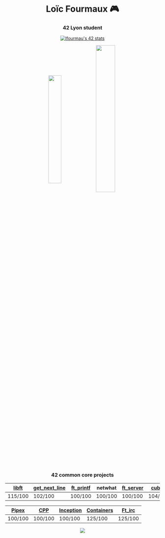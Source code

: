<h1 align="center">Loïc Fourmaux 🎮</h1>
<h3 align="center">42 Lyon student</h3>

<p align='center'>
<p align="center"><a href="https://github.com/JaeSeoKim/badge42"><img src="https://badge42.vercel.app/api/v2/cl1q4nzbi006809mc1sw8q6ut/stats?cursusId=21&coalitionId=17" alt="lfourmau's 42 stats" /></a></p>
</p>
</div>
<p align="center"><img align="center" src="https://github-readme-stats.vercel.app/api/top-langs?username=Lfourmau&show_icons=true&locale=en&layout=compact" alt="" height="30%" width="29%"/>&nbsp;<img align="center" src="https://github-readme-stats.vercel.app/api?username=Lfourmau&show_icons=true&locale=en" alt="" height="35%" width="35%" /></p>

<div align='center'>
<h3>42 common core projects</h3>

|[libft](https://github.com/Lfourmau/libft) | [get_next_line](https://github.com/Lfourmau/get_next_line) | [ft_printf](https://github.com/Lfourmau/printf) | netwhat | [ft_server](https://github.com/Lfourmau/ft_server) | [cub3d](https://github.com/Lfourmau/cub3d)| [minishell](https://github.com/Lfourmau/minishell) |[push_swap](https://github.com/Lfourmau/push_swap)|[Philosophers](https://github.com/Lfourmau/Philosophers) |
|---------|---------|---------|---------|---------|---------|---------|---------|---------|
| 115/100 | 102/100 | 100/100 | 100/100 | 100/100 | 104/100 | 101/100 | 111/100 | 100/100 |

| [Pipex](https://github.com/Lfourmau/pipex)| [CPP](https://github.com/Lfourmau/piscine_cpp) | [Inception](https://github.com/Lfourmau/inception) | [Containers](https://github.com/Lfourmau/ft_containers) | [Ft_irc](https://github.com/Lfourmau/ft_irc) |
|---------|---------|---------|---------|---------|
| 100/100 | 100/100 | 100/100 | 125/100 | 125/100 |
  
<img src="https://c.tenor.com/mCiM7CmGGI4AAAAM/naruto.gif">
</div>
